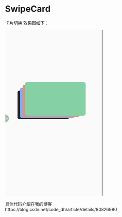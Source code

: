 # SwipeCard
卡片切换
效果图如下：

![image](https://github.com/dh1120734992/SwipeCard/blob/master/swipe_card.gif)

具体代码介绍在我的博客https://blog.csdn.net/code_dh/article/details/80826980
